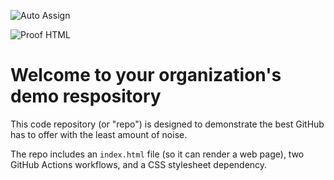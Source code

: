 ![Auto Assign](https://github.com/b3tkarecf/demo-repository/actions/workflows/auto-assign.yml/badge.svg)

![Proof HTML](https://github.com/b3tkarecf/demo-repository/actions/workflows/proof-html.yml/badge.svg)

# Welcome to your organization's demo respository
This code repository (or "repo") is designed to demonstrate the best GitHub has to offer with the least amount of noise.

The repo includes an `index.html` file (so it can render a web page), two GitHub Actions workflows, and a CSS stylesheet dependency.
